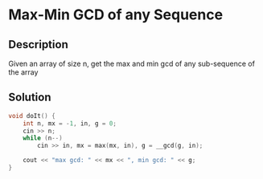 # Max-Min GCD of any Sequence

## Description
Given an array of size n, get the max and min gcd of any sub-sequence of the array
## Solution
```cpp
void doIt() {
    int n, mx = -1, in, g = 0;
    cin >> n;
    while (n--)
        cin >> in, mx = max(mx, in), g = __gcd(g, in);

    cout << "max gcd: " << mx << ", min gcd: " << g;
}
```
